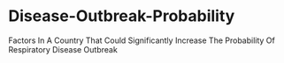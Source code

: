 # Disease-Outbreak-Probability
Factors In A Country That Could Significantly Increase The Probability Of Respiratory Disease Outbreak
